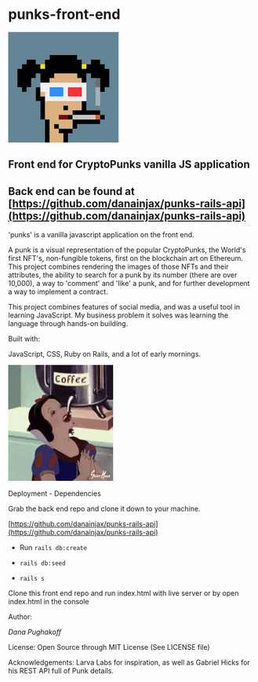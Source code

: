 # punks-front-end
![CryptoPunks](./assets/images/1660.PNG)
## Front end for CryptoPunks vanilla JS application

## Back end can be found at [https://github.com/danainjax/punks-rails-api](https://github.com/danainjax/punks-rails-api)

'punks' is a vanilla javascript application on the front end.   

A punk is a visual representation of the popular CryptoPunks, the World's first NFT's, non-fungible tokens, first on the blockchain art on Ethereum. This project combines rendering the images of those NFTs and their attributes, the ability to search for a punk by its number (there are over 10,000), a way to 'comment' and 'like' a punk, and for further development a way to implement a contract.  

 This project combines features of social media, and was a useful tool in learning JavaScript. My business problem it solves was learning the language through hands-on building.   

Built with:  

JavaScript, CSS, Ruby on Rails, and a lot of early mornings.   

![DevFuel](assets/images/SnowWhite.jpeg)

Deployment - Dependencies  

Grab the back end repo and clone it down to your machine.

[https://github.com/danainjax/punks-rails-api](https://github.com/danainjax/punks-rails-api)

* Run `rails db:create`  

* `rails db:seed`

* `rails s`

Clone this front end repo and run index.html with live server or by open index.html in the console

Author: 

*Dana Pughakoff*

License:
Open Source through MIT License (See LICENSE file)

Acknowledgements:
Larva Labs for inspiration, as well as Gabriel Hicks for his REST API full of Punk details.


